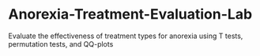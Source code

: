 # Anorexia-Treatment-Evaluation-Lab
Evaluate the effectiveness of treatment types for anorexia using T tests, permutation tests, and QQ-plots
